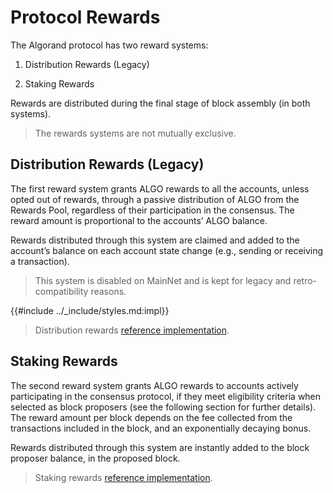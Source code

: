 # Protocol Rewards

The Algorand protocol has two reward systems:

1. Distribution Rewards (Legacy)

1. Staking Rewards

Rewards are distributed during the final stage of block assembly (in both systems).

> The rewards systems are not mutually exclusive.

## Distribution Rewards (Legacy)

The first reward system grants ALGO rewards to all the accounts, unless opted out
of rewards, through a passive distribution of ALGO from the Rewards Pool, regardless
of their participation in the consensus. The reward amount is proportional to the
accounts’ ALGO balance.
 
Rewards distributed through this system are claimed and added to the account’s balance
on each account state change (e.g., sending or receiving a transaction).

> This system is disabled on MainNet and is kept for legacy and retro-compatibility
> reasons.

{{#include ../_include/styles.md:impl}}
> Distribution rewards [reference implementation](https://github.com/algorand/go-algorand/blob/a81d54fb36c16c2f2f44cc5d153f358105a63317/data/bookkeeping/block.go#L337).

## Staking Rewards

The second reward system grants ALGO rewards to accounts actively participating in
the consensus protocol, if they meet eligibility criteria when selected as block
proposers (see the following section for further details). The reward amount per
block depends on the fee collected from the transactions included in the block,
and an exponentially decaying bonus.

Rewards distributed through this system are instantly added to the block proposer
balance, in the proposed block.

> Staking rewards [reference implementation](https://github.com/algorand/go-algorand/blame/b6e5bcadf0ad3861d4805c51cbf3f695c38a93b7/ledger/eval/eval.go#L1511-L1612).